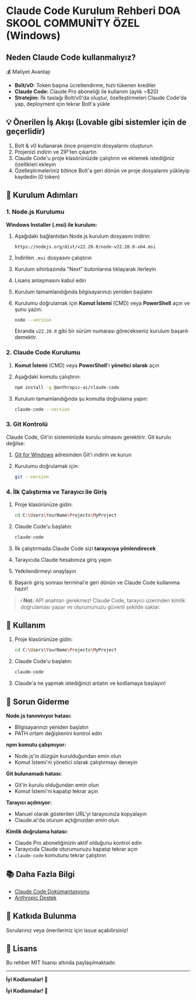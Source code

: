 # Claude Code Kurulum Rehberi DOA SKOOL COMMUNİTY ÖZEL (Windows)

## Neden Claude Code kullanmalıyız?

💰 Maliyet Avantajı

- **Bolt/v0:** Token başına ücretlendirme, hızlı tükenen krediler
- **Claude Code:** Claude Pro aboneliği ile kullanım (aylık ~$20)
- **Stratejim:** İlk taslağı Bolt/v0'da oluştur, özelleştirmeleri Claude Code'da yap, deployment için tekrar Bolt'a yükle

## 💡 Önerilen İş Akışı (Lovable gibi sistemler için de geçerlidir)

1. Bolt & v0 kullanarak önce projenizin dosyalarını oluşturun
2. Projenizi indirin ve ZIP'ten çıkartın
3. Claude Code'u proje klasörünüzde çalıştırın ve eklemek istediğiniz özellikleri ekleyin
4. Özelleştirmeleriniz bitince Bolt'a geri dönün ve proje dosyalarını yükleyip kaydedin (0 token)

## 🚀 Kurulum Adımları

### 1. Node.js Kurulumu

**Windows Installer (.msi) ile kurulum:**

1. Aşağıdaki bağlantıdan Node.js kurulum dosyasını indirin:
   ```
   https://nodejs.org/dist/v22.20.0/node-v22.20.0-x64.msi
   ```

2. İndirilen `.msi` dosyasını çalıştırın

3. Kurulum sihirbazında "Next" butonlarına tıklayarak ilerleyin

4. Lisans anlaşmasını kabul edin

5. Kurulum tamamlandığında bilgisayarınızı yeniden başlatın

6. Kurulumu doğrulamak için **Komut İstemi** (CMD) veya **PowerShell** açın ve şunu yazın:
   ```bash
   node --version
   ```
   
   Ekranda `v22.20.0` gibi bir sürüm numarası görecekseniz kurulum başarılı demektir.

### 2. Claude Code Kurulumu

1. **Komut İstemi** (CMD) veya **PowerShell**'i **yönetici olarak** açın

2. Aşağıdaki komutu çalıştırın:
   ```bash
   npm install -g @anthropic-ai/claude-code
   ```

3. Kurulum tamamlandığında şu komutla doğrulama yapın:
   ```bash
   claude-code --version
   ```

### 3. Git Kontrolü

Claude Code, Git'in sisteminizde kurulu olmasını gerektirir. Git kurulu değilse:

1. [Git for Windows](https://git-scm.com/download/win) adresinden Git'i indirin ve kurun

2. Kurulumu doğrulamak için:
   ```bash
   git --version
   ```

### 4. İlk Çalıştırma ve Tarayıcı ile Giriş

1. Proje klasörünüze gidin:
   ```bash
   cd C:\Users\YourName\Projects\MyProject
   ```

2. Claude Code'u başlatın:
   ```bash
   claude-code
   ```

3. İlk çalıştırmada Claude Code sizi **tarayıcıya yönlendirecek**

4. Tarayıcıda Claude hesabınıza giriş yapın

5. Yetkilendirmeyi onaylayın

6. Başarılı giriş sonrası terminal'e geri dönün ve Claude Code kullanıma hazır!

> ℹ️ **Not:** API anahtarı gerekmez! Claude Code, tarayıcı üzerinden kimlik doğrulaması yapar ve oturumunuzu güvenli şekilde saklar.

## 📖 Kullanım

1. Proje klasörünüze gidin:
   ```bash
   cd C:\Users\YourName\Projects\MyProject
   ```

2. Claude Code'u başlatın:
   ```bash
   claude-code
   ```

3. Claude'a ne yapmak istediğinizi anlatın ve kodlamaya başlayın!


## 🔧 Sorun Giderme

**Node.js tanınmıyor hatası:**
- Bilgisayarınızı yeniden başlatın
- PATH ortam değişkenini kontrol edin

**npm komutu çalışmıyor:**
- Node.js'in düzgün kurulduğundan emin olun
- Komut İstemi'ni yönetici olarak çalıştırmayı deneyin

**Git bulunamadı hatası:**
- Git'in kurulu olduğundan emin olun
- Komut İstemi'ni kapatıp tekrar açın

**Tarayıcı açılmıyor:**
- Manuel olarak gösterilen URL'yi tarayıcınıza kopyalayın
- Claude.ai'da oturum açtığınızdan emin olun

**Kimlik doğrulama hatası:**
- Claude Pro aboneliğinizin aktif olduğunu kontrol edin
- Tarayıcıda Claude oturumunuzu kapatıp tekrar açın
- `claude-code` komutunu tekrar çalıştırın

## 📚 Daha Fazla Bilgi

- [Claude Code Dokümantasyonu](https://docs.claude.com/en/docs/claude-code)
- [Anthropic Destek](https://support.claude.com)

## 🤝 Katkıda Bulunma

Sorularınız veya önerileriniz için issue açabilirsiniz!

## 📝 Lisans

Bu rehber MIT lisansı altında paylaşılmaktadır.

---

**İyi Kodlamalar! 🚀**


**İyi Kodlamalar! 🚀**
